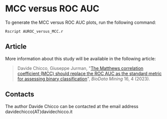 # MCC versus ROC AUC

To generate the MCC versus ROC AUC plots, run the following command:

`Rscript AUROC_versus_MCC.r`

## Article
More information about this study will be available in the following article:

> Davide Chicco,  Giuseppe Jurman, "[The Matthews correlation coefficient (MCC) should replace the ROC AUC as the standard metric for assessing binary classification](https://doi.org/10.1186/s13040-023-00322-4)", _BioData Mining_ 16, 4 (2023).

## Contacts
The author Davide Chicco can be contacted at the email address davidechicco(AT)davidechicco.it
